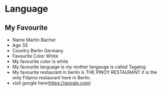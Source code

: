 # Language
## My Favourite
- Name Martin Bacher
- Age 33
- Country Berlin Germany
- Favourite Color White
- My favourite color is white
- My favourite language is my mother langauge is called Tagalog
- My favourite restaurant in berlin is THE PINOY RESTAURANT it is the only Filipino restaurant here in Berlin.
- visit google here(https://google.com)

